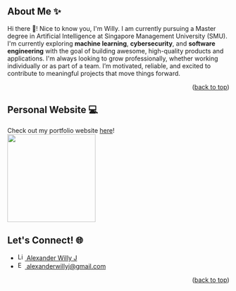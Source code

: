 <a id="readme-top"></a>


## About Me ✨
Hi there 👋! Nice to know you, I'm Willy. I am currently pursuing a Master degree in Artificial Intelligence at Singapore Management University (SMU). I'm currently exploring <b>machine learning</b>, <b>cybersecurity</b>, and <b>software engineering</b> with the goal of building awesome, high-quality products and applications. I'm always looking to grow professionally, whether working individually or as part of a team. I’m motivated, reliable, and excited to contribute to meaningful projects that move things forward.

<p align="right">(<a href="#readme-top">back to top</a>)</p>

## Personal Website 💻
Check out my portfolio website <a href="https://alexanderwilly.github.io/portfolio/">here</a>! <br/>
<a href = "https://github.com/alexanderwilly/portfolio">
  <img height = "200" src = "https://github-readme-stats.vercel.app/api/pin/?username=alexanderwilly&repo=portfolio">
</a>


## Let's Connect! 🌐
<ul>
  <li>
    <a href="https://www.linkedin.com/in/alexanderwillyj/">
      <img src="https://cdn.jsdelivr.net/gh/devicons/devicon/icons/linkedin/linkedin-original.svg" alt="LinkedIn" width="16" height="16" />
      Alexander Willy J
    </a>
  </li>
  <li>
    <a href="mailto:alexanderwillyj@gmail.com">
      <img src="https://upload.wikimedia.org/wikipedia/commons/4/4e/Gmail_Icon.png" alt="Email" width="16" height="16" />
      alexanderwillyj@gmail.com
    </a>    
  </li>
</ul>

<p align="right">(<a href="#readme-top">back to top</a>)</p>


<!-- MARKDOWN LINKS & IMAGES -->
